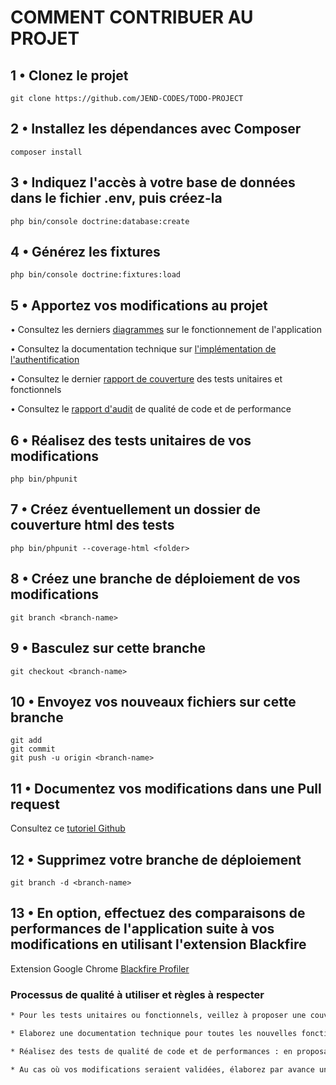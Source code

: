 # COMMENT CONTRIBUER AU PROJET

## 1 • Clonez le projet

```text
git clone https://github.com/JEND-CODES/TODO-PROJECT
```

## 2 • Installez les dépendances avec Composer

```text
composer install
```

## 3 • Indiquez l'accès à votre base de données dans le fichier .env, puis créez-la

```text
php bin/console doctrine:database:create
```

## 4 • Générez les fixtures

```text
php bin/console doctrine:fixtures:load
```

## 5 • Apportez vos modifications au projet

• Consultez les derniers [diagrammes](https://github.com/JEND-CODES/TODO-PROJECT/tree/main/documentation/diagrammes) sur le fonctionnement de l'application

• Consultez la documentation technique sur [l'implémentation de l'authentification](https://github.com/JEND-CODES/TODO-PROJECT)

• Consultez le dernier [rapport de couverture](https://github.com/JEND-CODES/TODO-PROJECT/tree/main/tests-coverage) des tests unitaires et fonctionnels
 
• Consultez le [rapport d'audit](https://github.com/JEND-CODES/TODO-PROJECT) de qualité de code et de performance

## 6 • Réalisez des tests unitaires de vos modifications

```text
php bin/phpunit
```

## 7 • Créez éventuellement un dossier de couverture html des tests

```text
php bin/phpunit --coverage-html <folder>
```

## 8 • Créez une branche de déploiement de vos modifications 

```text
git branch <branch-name>
```

## 9 • Basculez sur cette branche

```text
git checkout <branch-name>
```

## 10 • Envoyez vos nouveaux fichiers sur cette branche

```text
git add
git commit
git push -u origin <branch-name>
```

## 11 • Documentez vos modifications dans une Pull request

Consultez ce [tutoriel Github](https://docs.github.com/en/github/collaborating-with-issues-and-pull-requests/about-pull-requests)

## 12 • Supprimez votre branche de déploiement

```text
git branch -d <branch-name>
```

## 13 • En option, effectuez des comparaisons de performances de l'application suite à vos modifications en utilisant l'extension Blackfire

Extension Google Chrome [Blackfire Profiler](https://chrome.google.com/webstore/detail/blackfire-profiler/miefikpgahefdbcgoiicnmpbeeomffld?hl=fr&pageId=108863020526025791688)

### Processus de qualité à utiliser et règles à respecter

``` bash
* Pour les tests unitaires ou fonctionnels, veillez à proposer une couverture de code qui soit supérieure à 70%

* Elaborez une documentation technique pour toutes les nouvelles fonctionnalités ajoutées au projet

* Réalisez des tests de qualité de code et de performances : en proposant des métriques permettant de vérifier vos nouveaux rapports

* Au cas où vos modifications seraient validées, élaborez par avance un document permettant de comprendre comment contribuer au projet actualisé
```
